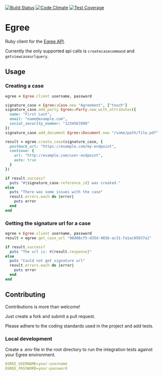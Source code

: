 [![Build Status](https://travis-ci.org/joeljunstrom/egree-ruby.svg?branch=master)](https://travis-ci.org/joeljunstrom/egree-ruby)
[![Code Climate](https://codeclimate.com/github/joeljunstrom/egree-ruby/badges/gpa.svg)](https://codeclimate.com/github/joeljunstrom/egree-ruby)
[![Test Coverage](https://codeclimate.com/github/joeljunstrom/egree-ruby/badges/coverage.svg)](https://codeclimate.com/github/joeljunstrom/egree-ruby)

# Egree

Ruby client for the [Egree API](https://app.egree.com/apiv1).

Currently the only supported api calls is `createcasecommand` and `getviewcaseurlquery`.

## Usage

### Creating a case

```ruby
egree = Egree.client username, password

signature_case = Egree::Case.new "Agreement", ["touch"]
signature_case.add_party Egree::Party.new_with_attributes({
  name: "First Last",
  email: "name@example.com",
  social_security_number: "1234567890"
})
signature_case.add_document Egree::Document.new "/some/path/file.pdf"

result = egree.create_case(signature_case, {
  postback_url: "https://example.com/my-endpoint",
  continue: {
    url: "http://example.com/user-endpoint",
    auto: true
  }
})

if result.success?
  puts "#{signature_case.reference_id} was created."
else 
  puts "There was some issues with the case"
  result.errors.each do |error|
    puts error
  end
end
```

### Getting the signature url for a case

```ruby
egree = Egree.client username, password
result = egree.get_case_url "98d08cf5-d35d-403b-ac31-fa1ac85037a1"

if result.success?
  puts "The url is: #{result.response}"
else
  puts "Could not get signature url"
  result.errors.each do |error|
    puts error
  end
end
```
  


## Contributing

Contributions is more than welcome!

Just create a fork and submit a pull request.

Please adhere to the coding standards used in the project and add tests.

### Local development

Create a .env file in the root directory to run the integration tests against your Egree environment.

```yaml
EGREE_USERNAME=your-username
EGREE_PASSWORD=your-password
```
